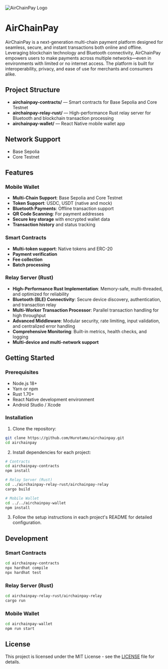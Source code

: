 ![AirChainPay Logo](https://rose-imaginative-lion-87.mypinata.cloud/ipfs/bafybeiaer2oyqh5qpkmtuewgqcbaxjjvrleblkisor37nkib3nhesgency)

# AirChainPay

AirChainPay is a next-generation multi-chain payment platform designed for seamless, secure, and instant transactions both online and offline. Leveraging blockchain technology and Bluetooth connectivity, AirChainPay empowers users to make payments across multiple networks—even in environments with limited or no internet access. The platform is built for interoperability, privacy, and ease of use for merchants and consumers alike.

## Project Structure

- **airchainpay-contracts/** — Smart contracts for Base Sepolia and Core Testnet
- **airchainpay-relay-rust/** — High-performance Rust relay server for Bluetooth and blockchain transaction processing
- **airchainpay-wallet/** — React Native mobile wallet app

## Network Support

- Base Sepolia
- Core Testnet

## Features

### Mobile Wallet
- **Multi-Chain Support**: Base Sepolia and Core Testnet
- **Token Support**: USDC, USDT (native and mock)
- **Bluetooth Payments**: Offline transaction support
- **QR Code Scanning**: For payment addresses
- **Secure key storage** with encrypted wallet data
- **Transaction history** and status tracking

### Smart Contracts
- **Multi-token support**: Native tokens and ERC-20
- **Payment verification**
- **Fee collection**
- **Batch processing**

### Relay Server (Rust)
- **High-Performance Rust Implementation**: Memory-safe, multi-threaded, and optimized for reliability
- **Bluetooth (BLE) Connectivity**: Secure device discovery, authentication, and transaction relay
- **Multi-Worker Transaction Processor**: Parallel transaction handling for high throughput
- **Advanced Middleware**: Modular security, rate limiting, input validation, and centralized error handling
- **Comprehensive Monitoring**: Built-in metrics, health checks, and logging
- **Multi-device and multi-network support**

## Getting Started

### Prerequisites
- Node.js 18+
- Yarn or npm
- Rust 1.70+
- React Native development environment
- Android Studio / Xcode

### Installation

1. Clone the repository:
```bash
git clone https://github.com/Hurotamo/airchainpay.git
cd airchainpay
```

2. Install dependencies for each project:
```bash
# Contracts
cd airchainpay-contracts
npm install

# Relay Server (Rust)
cd ../airchainpay-relay-rust/airchainpay-relay
cargo build

# Mobile Wallet
cd ../../airchainpay-wallet
npm install
```

3. Follow the setup instructions in each project's README for detailed configuration.

## Development

### Smart Contracts
```bash
cd airchainpay-contracts
npx hardhat compile
npx hardhat test
```

### Relay Server (Rust)
```bash
cd airchainpay-relay-rust/airchainpay-relay
cargo run
```

### Mobile Wallet
```bash
cd airchainpay-wallet
npm run start
```

## License

This project is licensed under the MIT License - see the [LICENSE](LICENSE) file for details. 

